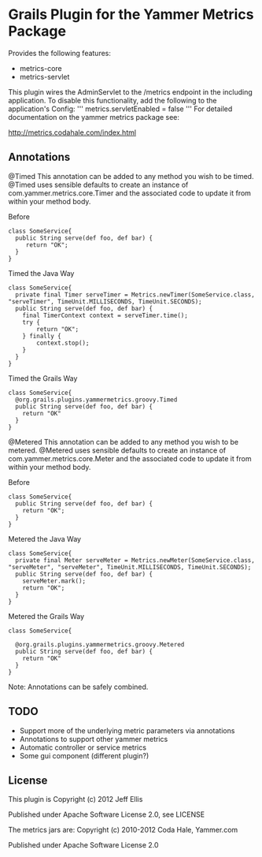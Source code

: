 Grails Plugin for the Yammer Metrics Package
=======

Provides the following features:
   * metrics-core
   * metrics-servlet

This plugin wires the AdminServlet to the /metrics endpoint in the including application. To disable this functionality,
add the following to the application's Config:
'''
    metrics.servletEnabled = false
'''
For detailed documentation on the yammer metrics package see:

http://metrics.codahale.com/index.html

Annotations
-------
@Timed
This annotation can be added to any method you wish to be timed.  @Timed uses sensible defaults to create an instance of
com.yammer.metrics.core.Timer and the associated code to update it from within your method body.

Before
```
class SomeService{
  public String serve(def foo, def bar) {
     return "OK";
  }
}
```

Timed the Java Way
```
class SomeService{
  private final Timer serveTimer = Metrics.newTimer(SomeService.class, "serveTimer", TimeUnit.MILLISECONDS, TimeUnit.SECONDS);
  public String serve(def foo, def bar) {
    final TimerContext context = serveTimer.time();
    try {
        return "OK";
    } finally {
        context.stop();
    }
  }
}
```

Timed the Grails Way
```
class SomeService{
  @org.grails.plugins.yammermetrics.groovy.Timed
  public String serve(def foo, def bar) {
    return "OK"
  }
}
```

@Metered
This annotation can be added to any method you wish to be metered.  @Metered uses sensible defaults to create an instance of
com.yammer.metrics.core.Meter and the associated code to update it from within your method body.


Before
```
class SomeService{
  public String serve(def foo, def bar) {
    return "OK";
  }
}
```

Metered the Java Way
```
class SomeService{
  private final Meter serveMeter = Metrics.newMeter(SomeService.class, "serveMeter", "serveMeter", TimeUnit.MILLISECONDS, TimeUnit.SECONDS);
  public String serve(def foo, def bar) {
    serveMeter.mark();
    return "OK";
  }
}
```

Metered the Grails Way
```
class SomeService{

  @org.grails.plugins.yammermetrics.groovy.Metered
  public String serve(def foo, def bar) {
    return "OK"
  }
}
```

Note: Annotations can be safely combined.

TODO
-------
 * Support more of the underlying metric parameters via annotations
 * Annotations to support other yammer metrics
 * Automatic controller or service metrics
 * Some gui component (different plugin?)


License
-------

This plugin is
 Copyright (c) 2012 Jeff Ellis

 Published under Apache Software License 2.0, see LICENSE

The metrics jars are:
 Copyright (c) 2010-2012 Coda Hale, Yammer.com

 Published under Apache Software License 2.0
